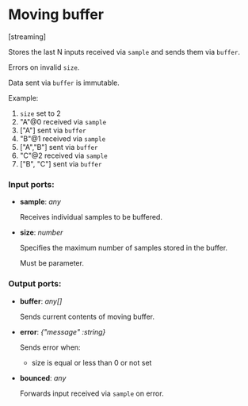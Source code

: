 # Moving buffer

[streaming]

Stores the last N inputs received via `sample` and sends them via `buffer`.

Errors on invalid `size`.

Data sent via `buffer` is immutable.

Example:
1. `size` set to 2
2. "A"@0 received via `sample`
3. ["A"] sent via `buffer`
4. "B"@1 received via `sample`
5. ["A","B"] sent via `buffer`
6. "C"@2 received via `sample`
7. ["B", "C"] sent via `buffer`

### Input ports:

* __sample__: _any_

    Receives individual samples to be buffered.



* __size__: _number_

    Specifies the maximum number of samples stored in the buffer.
    
    Must be parameter.



### Output ports:

* __buffer__: _any[]_

    Sends current contents of moving buffer.



* __error__: _{"message" :string}_

    Sends error when:
    * size is equal or less than 0 or not set



* __bounced__: _any_

    Forwards input received via `sample` on error.



